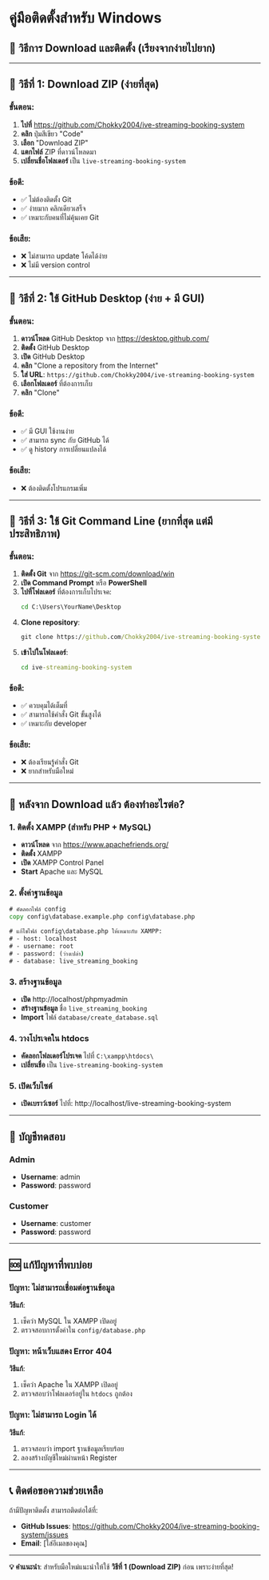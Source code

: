 # คู่มือติดตั้งสำหรับ Windows

## 🎯 วิธีการ Download และติดตั้ง (เรียงจากง่ายไปยาก)

---

## 🥇 วิธีที่ 1: Download ZIP (ง่ายที่สุด)

### ขั้นตอน:
1. **ไปที่** https://github.com/Chokky2004/ive-streaming-booking-system
2. **คลิก** ปุ่มสีเขียว "Code"
3. **เลือก** "Download ZIP"
4. **แตกไฟล์** ZIP ที่ดาวน์โหลดมา
5. **เปลี่ยนชื่อโฟลเดอร์** เป็น `live-streaming-booking-system`

### ข้อดี:
- ✅ ไม่ต้องติดตั้ง Git
- ✅ ง่ายมาก คลิกเดียวเสร็จ
- ✅ เหมาะกับคนที่ไม่คุ้นเคย Git

### ข้อเสีย:
- ❌ ไม่สามารถ update โค้ดได้ง่าย
- ❌ ไม่มี version control

---

## 🥈 วิธีที่ 2: ใช้ GitHub Desktop (ง่าย + มี GUI)

### ขั้นตอน:
1. **ดาวน์โหลด** GitHub Desktop จาก https://desktop.github.com/
2. **ติดตั้ง** GitHub Desktop
3. **เปิด** GitHub Desktop
4. **คลิก** "Clone a repository from the Internet"
5. **ใส่ URL**: `https://github.com/Chokky2004/ive-streaming-booking-system`
6. **เลือกโฟลเดอร์** ที่ต้องการเก็บ
7. **คลิก** "Clone"

### ข้อดี:
- ✅ มี GUI ใช้งานง่าย
- ✅ สามารถ sync กับ GitHub ได้
- ✅ ดู history การเปลี่ยนแปลงได้

### ข้อเสีย:
- ❌ ต้องติดตั้งโปรแกรมเพิ่ม

---

## 🥉 วิธีที่ 3: ใช้ Git Command Line (ยากที่สุด แต่มีประสิทธิภาพ)

### ขั้นตอน:
1. **ติดตั้ง Git** จาก https://git-scm.com/download/win
2. **เปิด Command Prompt** หรือ **PowerShell**
3. **ไปที่โฟลเดอร์** ที่ต้องการเก็บโปรเจค:
   ```cmd
   cd C:\Users\YourName\Desktop
   ```
4. **Clone repository**:
   ```cmd
   git clone https://github.com/Chokky2004/ive-streaming-booking-system.git
   ```
5. **เข้าไปในโฟลเดอร์**:
   ```cmd
   cd ive-streaming-booking-system
   ```

### ข้อดี:
- ✅ ควบคุมได้เต็มที่
- ✅ สามารถใช้คำสั่ง Git ขั้นสูงได้
- ✅ เหมาะกับ developer

### ข้อเสีย:
- ❌ ต้องเรียนรู้คำสั่ง Git
- ❌ ยากสำหรับมือใหม่

---

## 🚀 หลังจาก Download แล้ว ต้องทำอะไรต่อ?

### 1. ติดตั้ง XAMPP (สำหรับ PHP + MySQL)
- **ดาวน์โหลด** จาก https://www.apachefriends.org/
- **ติดตั้ง** XAMPP
- **เปิด** XAMPP Control Panel
- **Start** Apache และ MySQL

### 2. ตั้งค่าฐานข้อมูล
```cmd
# คัดลอกไฟล์ config
copy config\database.example.php config\database.php

# แก้ไขไฟล์ config\database.php ให้เหมาะกับ XAMPP:
# - host: localhost
# - username: root  
# - password: (ว่างเปล่า)
# - database: live_streaming_booking
```

### 3. สร้างฐานข้อมูล
- **เปิด** http://localhost/phpmyadmin
- **สร้างฐานข้อมูล** ชื่อ `live_streaming_booking`
- **Import** ไฟล์ `database/create_database.sql`

### 4. วางโปรเจคใน htdocs
- **คัดลอกโฟลเดอร์โปรเจค** ไปที่ `C:\xampp\htdocs\`
- **เปลี่ยนชื่อ** เป็น `live-streaming-booking-system`

### 5. เปิดเว็บไซต์
- **เปิดเบราว์เซอร์** ไปที่: http://localhost/live-streaming-booking-system

---

## 🔐 บัญชีทดสอบ

### Admin
- **Username**: admin
- **Password**: password

### Customer  
- **Username**: customer
- **Password**: password

---

## 🆘 แก้ปัญหาที่พบบ่อย

### ปัญหา: ไม่สามารถเชื่อมต่อฐานข้อมูล
**วิธีแก้**:
1. เช็คว่า MySQL ใน XAMPP เปิดอยู่
2. ตรวจสอบการตั้งค่าใน `config/database.php`

### ปัญหา: หน้าเว็บแสดง Error 404
**วิธีแก้**:
1. เช็คว่า Apache ใน XAMPP เปิดอยู่
2. ตรวจสอบว่าโฟลเดอร์อยู่ใน `htdocs` ถูกต้อง

### ปัญหา: ไม่สามารถ Login ได้
**วิธีแก้**:
1. ตรวจสอบว่า import ฐานข้อมูลเรียบร้อย
2. ลองสร้างบัญชีใหม่ผ่านหน้า Register

---

## 📞 ติดต่อขอความช่วยเหลือ
ถ้ามีปัญหาติดตั้ง สามารถติดต่อได้ที่:
- **GitHub Issues**: https://github.com/Chokky2004/ive-streaming-booking-system/issues
- **Email**: [ใส่อีเมลของคุณ]

---

**💡 คำแนะนำ**: สำหรับมือใหม่แนะนำให้ใช้ **วิธีที่ 1 (Download ZIP)** ก่อน เพราะง่ายที่สุด!